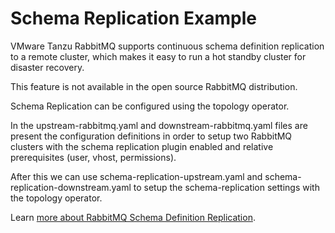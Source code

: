 # Schema Replication Example

VMware Tanzu RabbitMQ supports continuous schema definition replication to a remote cluster, which makes it easy to run a hot standby cluster for disaster recovery.

This feature is not available in the open source RabbitMQ distribution.

Schema Replication can be configured using the topology operator.

In the upstream-rabbitmq.yaml and downstream-rabbitmq.yaml files are present the configuration definitions in order to setup two RabbitMQ clusters with the schema replication plugin enabled and relative prerequisites (user, vhost, permissions).

After this we can use schema-replication-upstream.yaml and schema-replication-downstream.yaml to setup the schema-replication settings with the topology operator.

Learn [more about RabbitMQ Schema Definition Replication](https://www.rabbitmq.com/definitions-standby.html).
